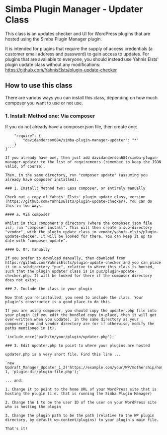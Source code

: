 # Simba Plugin Manager - Updater Class

This class is an updates checker and UI for WordPress plugins that are hosted using the Simba Plugin Manager plugin.

It is intended for plugins that require the supply of access credentials (a customer email address and password) to gain access to updates. For plugins that are available to everyone, you should instead use Yahnis Elsts' plugin update class without any modifications: https://github.com/YahnisElsts/plugin-update-checker

## How to use this class

There are various ways you can install this class, depending on how much composer you want to use or not use.

### 1. Install: Method one: Via composer

If you do not already have a composer.json file, then create one:

```{
    "require": {
        "davidanderson684/simba-plugin-manager-updater": "*"
    }
}```

If you already have one, then just add davidanderson684/simba-plugin-manager-updater to the list of requirements (remember to keep the JSON valid, of course).

Then, in the same directory, run "composer update" (assuming you already have composer installed).

### 1. Install: Method two: Less composer, or entirely manually

Check out a copy of Yahnis' Elsts' plugin update class, version (https://github.com/YahnisElsts/plugin-update-checker). You can do this in two ways:

#### a. Via composer

Whilst in this component's directory (where the composer.json file is), run "composer install". This will then create a sub-directory "vendor", with the plugin update class in vendor/yahnis-elsts/plugin-update-checker. It will be looked for there. You can keep it up to date with "composer update".

#### b. Or, manually

If you prefer to download manually, then download from https://github.com/YahnisElsts/plugin-update-checker and you can place it in a subdirectory "puc", relative to where this class is housed, such that the plugin updater class is in puc/plugin-update-checker.php. It will be looked for there if the composer directory does not exist.

### 2. Include the class in your plugin

Now that you're installed, you need to include the class. Your plugin's constructor is a good place to do this.

If you are using composer, you should copy the updater.php file into your plugin (if you edit the bundled copy in-place, then it will get over-written when you update), in the same directory as your composer.json and vendor directory are (or if otherwise, modify the paths mentioned in it).

`include_once('path/to/your/plugin/updater.php');`

### 3. Edit updater.php to point to where your plugins are hosted

updater.php is a very short file. Find this line ...

`new Updraft_Manager_Updater_1_2('https://example.com/your/WP/mothership/homeurl', 1, 'plugin-dir/plugin-file.php');`

... and:

1. Change it to point to the home URL of your WordPress site that is hosting the plugin (i.e. that is running the Simba Plugin Manager)

2. Change the 1 to be the user ID of the user on your WordPress site who is hosting the plugin

3. Change the plugin path to be the path (relative to the WP plugin directory, by default wp-content/plugins) to your plugin's main file.

That's it!
